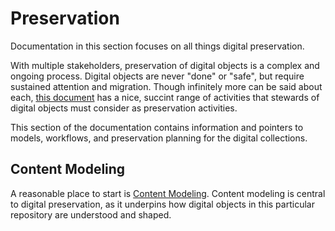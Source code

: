 # Preservation

Documentation in this section focuses on all things digital preservation.

With multiple stakeholders, preservation of digital objects is a complex and ongoing process.  Digital objects are never "done" or "safe", but require sustained attention and migration.  Though infinitely more can be said about each, [this document](https://web-beta.archive.org/web/20161218195039/http://www.dpworkshop.org/dpm-eng/terminology/strategies.html) has a nice, succint range of activities that stewards of digital objects must consider as preservation activities.

This section of the documentation contains information and pointers to models, workflows, and preservation planning for the digital collections.

## Content Modeling

A reasonable place to start is [Content Modeling](../content_models).  Content modeling is central to digital preservation, as it underpins how digital objects in this particular repository are understood and shaped.
